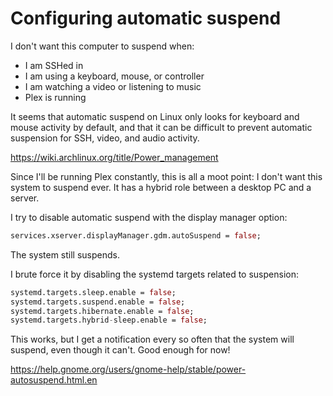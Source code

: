 # Configuring automatic suspend

I don't want this computer to suspend when:

- I am SSHed in
- I am using a keyboard, mouse, or controller
- I am watching a video or listening to music
- Plex is running

It seems that automatic suspend on Linux only looks for keyboard and mouse activity by default,
and that it can be difficult to prevent automatic suspension for SSH, video, and audio activity.

https://wiki.archlinux.org/title/Power_management

Since I'll be running Plex constantly, this is all a moot point:
I don't want this system to suspend ever.
It has a hybrid role between a desktop PC and a server.

I try to disable automatic suspend with the display manager option:

```nix
services.xserver.displayManager.gdm.autoSuspend = false;
```

The system still suspends.

I brute force it by disabling the systemd targets related to suspension:

```nix
systemd.targets.sleep.enable = false;
systemd.targets.suspend.enable = false;
systemd.targets.hibernate.enable = false;
systemd.targets.hybrid-sleep.enable = false;
```

This works, but I get a notification every so often that the system will suspend,
even though it can't.
Good enough for now!

https://help.gnome.org/users/gnome-help/stable/power-autosuspend.html.en
